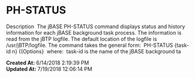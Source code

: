 # PH-STATUS

Description  The jBASE PH-STATUS command displays status and history information for each jBASE background task process. The information is read from the jBTP logfile. The default location of the logfile is /usr/jBTP/logfile. The command takes the general form:  PH-STATUS {task-id n} {(Options}  where:  task-id is the name of the jBASE background ta  

**Created At:** 6/14/2018 2:19:39 PM  
**Updated At:** 7/19/2018 12:06:14 PM  

